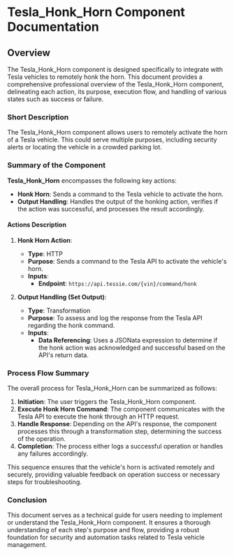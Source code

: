 # Tesla_Honk_Horn Component Documentation

## Overview

The Tesla_Honk_Horn component is designed specifically to integrate with Tesla vehicles to remotely honk the horn. This document provides a comprehensive professional overview of the Tesla_Honk_Horn component, delineating each action, its purpose, execution flow, and handling of various states such as success or failure.

### Short Description

The Tesla_Honk_Horn component allows users to remotely activate the horn of a Tesla vehicle. This could serve multiple purposes, including security alerts or locating the vehicle in a crowded parking lot.

### Summary of the Component

**Tesla_Honk_Horn** encompasses the following key actions:

- **Honk Horn**: Sends a command to the Tesla vehicle to activate the horn.
- **Output Handling**: Handles the output of the honking action, verifies if the action was successful, and processes the result accordingly.

#### Actions Description

1. **Honk Horn Action**:
   - **Type**: HTTP
   - **Purpose**: Sends a command to the Tesla API to activate the vehicle's horn.
   - **Inputs**: 
     - **Endpoint**: `https://api.tessie.com/{vin}/command/honk`

2. **Output Handling (Set Output)**:
   - **Type**: Transformation
   - **Purpose**: To assess and log the response from the Tesla API regarding the honk command.
   - **Inputs**:
     - **Data Referencing**: Uses a JSONata expression to determine if the honk action was acknowledged and successful based on the API's return data.

### Process Flow Summary

The overall process for Tesla_Honk_Horn can be summarized as follows:

1. **Initiation**: The user triggers the Tesla_Honk_Horn component.
2. **Execute Honk Horn Command**: The component communicates with the Tesla API to execute the honk through an HTTP request.
3. **Handle Response**: Depending on the API's response, the component processes this through a transformation step, determining the success of the operation.
4. **Completion**: The process either logs a successful operation or handles any failures accordingly.

This sequence ensures that the vehicle's horn is activated remotely and securely, providing valuable feedback on operation success or necessary steps for troubleshooting.

### Conclusion

This document serves as a technical guide for users needing to implement or understand the Tesla_Honk_Horn component. It ensures a thorough understanding of each step's purpose and flow, providing a robust foundation for security and automation tasks related to Tesla vehicle management.
